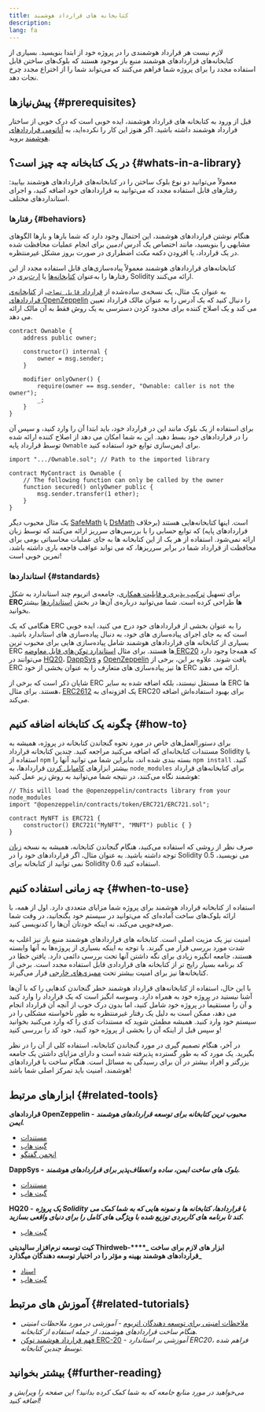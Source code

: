 ```yaml
---
title: کتابخانه های قرارداد هوشمند
description:
lang: fa
---
```


لازم نیست هر قرارداد هوشمندی را در پروژه خود از ابتدا بنویسید. بسیاری از کتابخانه‌های قراردادهای هوشمند منبع باز موجود هستند که بلوک‌های ساختن قابل استفاده مجدد را برای پروژه شما فراهم می‌کنند که می‌تواند شما را از اختراع مجدد چرخ نجات دهد.

## پیش‌نیازها {#prerequisites}

قبل از ورود به کتابخانه های قرارداد هوشمند، ایده خوبی است که درک خوبی از ساختار قرارداد هوشمند داشته باشید. اگر هنوز این کار را نکرده‌اید، به [آناتومی قراردادهای هوشمند](/developers/docs/smart-contracts/anatomy/) بروید.

## در یک کتابخانه چه چیز است؟ {#whats-in-a-library}

معمولاً می‌توانید دو نوع بلوک ساختن را در کتابخانه‌های قراردادهای هوشمند بیابید: رفتارهای قابل استفاده مجدد که می‌توانید به قراردادهای خود اضافه کنید، و اجرای استانداردهای مختلف.

### رفتارها {#behaviors}

هنگام نوشتن قراردادهای هوشمند، این احتمال وجود دارد که شما بارها و بارها الگوهای مشابهی را بنویسید، مانند اختصاص یک آدرس _ادمین_ برای انجام عملیات محافظت شده در یک قرارداد، یا افزودن دکمه _مکث_ اضطراری در صورت بروز مشکل غیرمنتظره.

کتابخانه‌های قراردادهای هوشمند معمولاً پیاده‌سازی‌های قابل استفاده مجدد از این رفتارها را به‌عنوان [کتابخانه‌ها](https://solidity.readthedocs.io/en/v0.7.2/contracts.html#libraries) یا [ارث‌بری](https://solidity.readthedocs.io/en/v0.7.2/contracts.html#inheritance) در Solidity ارائه می‌کنند.

به عنوان یک مثال، یک نسخه‌ی ساده‌شده از [قرارداد `قابل تصاحب`](https://github.com/OpenZeppelin/openzeppelin-contracts/blob/v3.2.0/contracts/access/Ownable.sol) از [کتابخانه‌ی قراردادهای OpenZeppelin](https://github.com/OpenZeppelin/openzeppelin-contracts) را دنبال کنید که یک آدرس را به عنوان مالک قرارداد تعیین می کند و یک اصلاح کننده برای محدود کردن دسترسی به یک روش فقط به آن مالک ارائه می دهد.

```solidity
contract Ownable {
    address public owner;

    constructor() internal {
        owner = msg.sender;
    }

    modifier onlyOwner() {
        require(owner == msg.sender, "Ownable: caller is not the owner");
        _;
    }
}
```

برای استفاده از یک بلوک مانند این در قرارداد خود، باید ابتدا آن را وارد کنید، و سپس آن را در قراردادهای خود بسط دهید. این به شما امکان می دهد از اصلاح کننده ارائه شده توسط قرارداد پایه `Ownable` برای ایمن‌سازی توابع خود استفاده کنید.

```solidity
import ".../Ownable.sol"; // Path to the imported library

contract MyContract is Ownable {
    // The following function can only be called by the owner
    function secured() onlyOwner public {
        msg.sender.transfer(1 ether);
    }
}
```

یک مثال محبوب دیگر [SafeMath](https://docs.openzeppelin.com/contracts/3.x/utilities#math) یا [DsMath](https://dappsys.readthedocs.io/en/latest/ds_math.html) است. اینها کتابخانه‌هایی هستند (برخلاف قراردادهای پایه) که توابع حسابی را با بررسی‌های سرریز ارائه می‌کنند که توسط زبان ارائه نمی‌شود. استفاده از هر یک از این کتابخانه ها به جای عملیات محاسباتی بومی برای محافظت از قرارداد شما در برابر سرریزها، که می تواند عواقب فاجعه باری داشته باشد، تمرین خوبی است!

### استاندارد‌ها {#standards}

برای تسهیل [ترکیب پذیری و قابلیت همکاری](/developers/docs/smart-contracts/composability/)، جامعه‌ی اتریوم چند استاندارد به شکل **ERCها** طراحی کرده‌ است. شما می‌توانید درباره‌ی آن‌ها در بخش [استانداردها](/developers/docs/standards/) بیشتر بخوانید.

هنگامی که یک ERC را به عنوان بخشی از قراردادهای خود درج می کنید، ایده خوبی است که به جای اجرای پیاده‌سازی های خود، به دنبال پیاده‌سازی های استاندارد باشید. بسیاری از کتابخانه های قراردادهای هوشمند شامل پیاده‌سازی هایی برای محبوب ترین ERC ها هستند. برای مثال [استاندارد توکن‌های قابل معاوضه ERC20](/developers/tutorials/understand-the-erc-20-token-smart-contract/) که همه‌جا وجود دارد می‌توانند در [HQ20](https://github.com/HQ20/contracts/blob/master/contracts/token/README.md)، [DappSys](https://github.com/dapphub/ds-token/) و [OpenZeppelin](https://docs.openzeppelin.com/contracts/3.x/erc20) یافت شوند. علاوه بر این، برخی از ERC ها نیز پیاده‌سازی های متعارف را به عنوان بخشی از خود ERC ارائه می دهند.

شایان ذکر است که برخی از ERC ها مستقل نیستند، بلکه اضافه شده به سایر ERC ها هستند. برای مثال، [ERC2612](https://eips.ethereum.org/EIPS/eip-2612) یک افزونه‌ای به ERC20 برای بهبود استفاده‌اش اضافه می‌کند.

## چگونه یک کتابخانه اضافه کنیم {#how-to}

برای دستورالعمل‌های خاص در مورد نحوه گنجاندن کتابخانه در پروژه، همیشه به مستندات کتابخانه‌ای که اضافه می‌کنید مراجعه کنید. چندین کتابخانه قرارداد Solidity با استفاده از `npm` بسته بندی شده اند، بنابراین شما می توانید آنها را `npm install` کنید. بیشتر ابزارهای [کامپایل کردن](/developers/docs/smart-contracts/compiling/) قراردادها، به `node_modules` برای کتابخانه‌های قرارداد هوشمند نگاه می‌کنند، در نتیجه شما می‌توانید به روش زیر عمل کنید:

```solidity
// This will load the @openzeppelin/contracts library from your node_modules
import "@openzeppelin/contracts/token/ERC721/ERC721.sol";

contract MyNFT is ERC721 {
    constructor() ERC721("MyNFT", "MNFT") public { }
}
```

صرف نظر از روشی که استفاده می‌کنید، هنگام گنجاندن کتابخانه، همیشه به نسخه [زبان](/developers/docs/smart-contracts/languages/) توجه داشته باشید. به عنوان مثال، اگر قراردادهای خود را در Solidity 0.5 می نویسید، نمی توانید از کتابخانه برای Solidity 0.6 استفاده کنید.

## چه زمانی استفاده کنیم {#when-to-use}

استفاده از کتابخانه قرارداد هوشمند برای پروژه شما مزایای متعددی دارد. اول از همه، با ارائه بلوک‌های ساخت آماده‌ای که می‌توانید در سیستم خود بگنجانید، در وقت شما صرفه‌جویی می‌کند، نه اینکه خودتان آن‌ها را کدنویسی کنید.

امنیت نیز یک مزیت اصلی است. کتابخانه های قراردادهای هوشمند منبع باز نیز اغلب به شدت مورد بررسی قرار می گیرند. با توجه به اینکه بسیاری از پروژه‌ها به آنها وابسته هستند، جامعه انگیزه زیادی برای نگه داشتن آنها تحت بررسی دائمی دارد. یافتن خطا در کد برنامه بسیار رایج تر از کتابخانه های قراردادی قابل استفاده مجدد است. برخی از کتابخانه‌ها نیز برای امنیت بیشتر تحت [ممیزی‌های خارجی](https://github.com/OpenZeppelin/openzeppelin-contracts/tree/master/audits) قرار می‌گیرند.

با این حال، استفاده از کتابخانه‌های قرارداد هوشمند خطر گنجاندن کدهایی را که با آن‌ها آشنا نیستید در پروژه خود به همراه دارد. وسوسه انگیز است که یک قرارداد را وارد کنید و آن را مستقیماً در پروژه خود شامل کنید، اما بدون درک خوب از آنچه آن قرارداد انجام می دهد، ممکن است به دلیل یک رفتار غیرمنتظره به طور ناخواسته مشکلی را در سیستم خود وارد کنید. همیشه مطمئن شوید که مستندات کدی را که وارد می‌کنید بخوانید و سپس قبل از اینکه آن را بخشی از پروژه خود کنید، خود کد را بررسی کنید!

در آخر، هنگام تصمیم گیری در مورد گنجاندن کتابخانه، استفاده کلی از آن را در نظر بگیرید. یک مورد که به طور گسترده پذیرفته شده است و دارای مزایای داشتن یک جامعه بزرگتر و افراد بیشتر در آن برای رسیدگی به مسائل است. هنگام ساخت با قراردادهای هوشمند، امنیت باید تمرکز اصلی شما باشد!

## ابزارهای مرتبط {#related-tools}

**قراردادهای OpenZeppelin -** **_محبوب ترین کتابخانه برای توسعه قراردادهای هوشمند ایمن._**

- [مستندات](https://docs.openzeppelin.com/contracts/)
- [گیت هاب](https://github.com/OpenZeppelin/openzeppelin-contracts)
- [انجمن گفتگو](https://forum.openzeppelin.com/c/general/16)

**DappSys -** **_بلوک های ساخت ایمن، ساده و انعطاف‌پذیر برای قراردادهای هوشمند._**

- [مستندات](https://dappsys.readthedocs.io/)
- [گیت هاب](https://github.com/dapphub/dappsys)

**HQ20 -** **_یک پروژه Solidity با قراردادها، کتابخانه ها و نمونه هایی که به شما کمک می کند تا برنامه های کاربردی توزیع شده با ویژگی های کامل را برای دنیای واقعی بسازید._**

- [گیت هاب](https://github.com/HQ20/contracts)

**کیت توسعه نرم‌افزار سالیدیتی Thirdweb-****_ ابزار های لازم برای ساخت قراردادهای هوشمند بهینه و مؤثر را در اختیار توسعه دهندگان میگذارد_**

- [اسناد](https://portal.thirdweb.com/solidity/)
- [گیت هاب](https://github.com/thirdweb-dev/contracts)

## آموزش های مرتبط {#related-tutorials}

- [ملاحظات امنیتی برای توسعه دهندگان اتریوم](/developers/docs/smart-contracts/security/) _- آموزشی در مورد ملاحظات امنیتی هنگام ساخت قراردادهای هوشمند، از جمله استفاده از کتابخانه._
- [فهم قرارداد هوشمند توکن ERC-20](/developers/tutorials/understand-the-erc-20-token-smart-contract/) _- آموزشی بر استاندارد ERC20، فراهم شده توسط چندین کتابخانه._

## بیشتر بخوانید {#further-reading}

_می‌خواهید در مورد منابع جامعه که به شما کمک کرده بدانید؟ این صفحه را ویرایش و اضافه کنید!_
